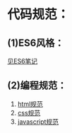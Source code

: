 # 代码规范：
## (1)ES6风格：

[见ES6笔记](https://github.com/15754600159/my-practice/blob/master/04%20note/ES6.md)

## (2)编程规范：

1. [html规范](https://github.com/15754600159/my-practice/blob/master/01%20%E8%AF%AD%E6%B3%95/11%20%E4%BB%A3%E7%A0%81%E8%A7%84%E8%8C%83/html.md)
2. [css规范](https://github.com/15754600159/my-practice/blob/master/01%20%E8%AF%AD%E6%B3%95/11%20%E4%BB%A3%E7%A0%81%E8%A7%84%E8%8C%83/css.md)
3. [javascript规范](https://github.com/15754600159/my-practice/blob/master/01%20%E8%AF%AD%E6%B3%95/11%20%E4%BB%A3%E7%A0%81%E8%A7%84%E8%8C%83/javascript.md)



